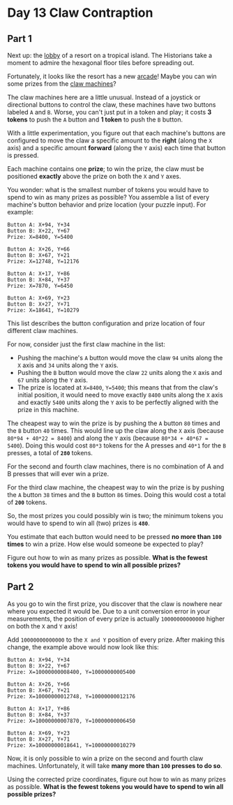 # Day 13 Claw Contraption

## Part 1

Next up: the [lobby](https://adventofcode.com/2020/day/24) of a resort on a tropical island. The Historians take a moment to admire the hexagonal floor tiles before spreading out.

Fortunately, it looks like the resort has a new [arcade](https://en.wikipedia.org/wiki/Amusement_arcade)! Maybe you can win some prizes from the [claw machines](https://en.wikipedia.org/wiki/Claw_machine)?

The claw machines here are a little unusual. Instead of a joystick or directional buttons to control the claw, these machines have two buttons labeled ```A``` and ```B```. Worse, you can't just put in a token and play; it costs **3 tokens** to push the ```A``` button and **1 token** to push the ```B``` button.

With a little experimentation, you figure out that each machine's buttons are configured to move the claw a specific amount to the **right** (along the ```X``` axis) and a specific amount **forward** (along the ```Y``` axis) each time that button is pressed.

Each machine contains one **prize**; to win the prize, the claw must be positioned **exactly** above the prize on both the ```X``` and ```Y``` axes.

You wonder: what is the smallest number of tokens you would have to spend to win as many prizes as possible? You assemble a list of every machine's button behavior and prize location (your puzzle input). For example:

```
Button A: X+94, Y+34
Button B: X+22, Y+67
Prize: X=8400, Y=5400

Button A: X+26, Y+66
Button B: X+67, Y+21
Prize: X=12748, Y=12176

Button A: X+17, Y+86
Button B: X+84, Y+37
Prize: X=7870, Y=6450

Button A: X+69, Y+23
Button B: X+27, Y+71
Prize: X=18641, Y=10279
```

This list describes the button configuration and prize location of four different claw machines.

For now, consider just the first claw machine in the list:

- Pushing the machine's ```A``` button would move the claw ```94``` units along the ```X``` axis and ```34``` units along the ```Y``` axis.
- Pushing the ```B``` button would move the claw ```22``` units along the ```X``` axis and ```67``` units along the ```Y``` axis.
- The prize is located at ```X=8400```, ```Y=5400```; this means that from the claw's initial position, it would need to move exactly ```8400``` units along the ```X``` axis and exactly ```5400``` units along the ```Y``` axis to be perfectly aligned with the prize in this machine.
  
The cheapest way to win the prize is by pushing the ```A``` button ```80``` times and the ```B``` button ```40``` times. This would line up the claw along the ```X``` axis (because ```80*94 + 40*22 = 8400```) and along the ```Y``` axis (because ```80*34 + 40*67 = 5400```). Doing this would cost ```80*3``` tokens for the A presses and ```40*1``` for the ```B``` presses, a total of **```280```** tokens.

For the second and fourth claw machines, there is no combination of A and B presses that will ever win a prize.

For the third claw machine, the cheapest way to win the prize is by pushing the ```A``` button ```38``` times and the ```B``` button ```86``` times. Doing this would cost a total of **```200```** tokens.

So, the most prizes you could possibly win is two; the minimum tokens you would have to spend to win all (two) prizes is **```480```**.

You estimate that each button would need to be pressed **no more than ```100``` times** to win a prize. How else would someone be expected to play?

Figure out how to win as many prizes as possible. **What is the fewest tokens you would have to spend to win all possible prizes?**

## Part 2

As you go to win the first prize, you discover that the claw is nowhere near where you expected it would be. Due to a unit conversion error in your measurements, the position of every prize is actually ```10000000000000``` higher on both the ```X``` and ```Y``` axis!

Add ```10000000000000``` to the ```X and Y``` position of every prize. After making this change, the example above would now look like this:

```
Button A: X+94, Y+34
Button B: X+22, Y+67
Prize: X=10000000008400, Y=10000000005400

Button A: X+26, Y+66
Button B: X+67, Y+21
Prize: X=10000000012748, Y=10000000012176

Button A: X+17, Y+86
Button B: X+84, Y+37
Prize: X=10000000007870, Y=10000000006450

Button A: X+69, Y+23
Button B: X+27, Y+71
Prize: X=10000000018641, Y=10000000010279
```

Now, it is only possible to win a prize on the second and fourth claw machines. Unfortunately, it will take **many more than ```100``` presses to do so**.

Using the corrected prize coordinates, figure out how to win as many prizes as possible. **What is the fewest tokens you would have to spend to win all possible prizes?**
